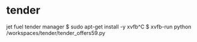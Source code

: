 # tender
jet fuel tender manager
$ sudo apt-get install -y xvfb^C
 $ xvfb-run python /workspaces/tender/tender_offers59.py
